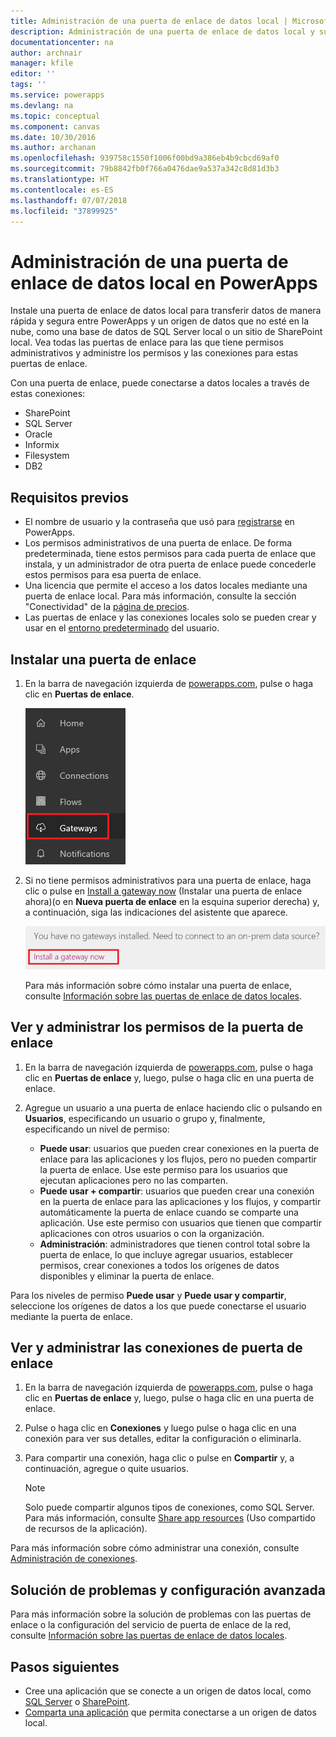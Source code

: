 ```yaml
---
title: Administración de una puerta de enlace de datos local | Microsoft Docs
description: Administración de una puerta de enlace de datos local y sus conexiones
documentationcenter: na
author: archnair
manager: kfile
editor: ''
tags: ''
ms.service: powerapps
ms.devlang: na
ms.topic: conceptual
ms.component: canvas
ms.date: 10/30/2016
ms.author: archanan
ms.openlocfilehash: 939758c1550f1006f00bd9a386eb4b9cbcd69af0
ms.sourcegitcommit: 79b8842fb0f766a0476dae9a537a342c8d81d3b3
ms.translationtype: HT
ms.contentlocale: es-ES
ms.lasthandoff: 07/07/2018
ms.locfileid: "37899925"
---
```

# <a name="manage-an-on-premises-data-gateway-in-powerapps"></a>Administración de una puerta de enlace de datos local en PowerApps
Instale una puerta de enlace de datos local para transferir datos de manera rápida y segura entre PowerApps y un origen de datos que no esté en la nube, como una base de datos de SQL Server local o un sitio de SharePoint local. Vea todas las puertas de enlace para las que tiene permisos administrativos y administre los permisos y las conexiones para estas puertas de enlace.

Con una puerta de enlace, puede conectarse a datos locales a través de estas conexiones:

* SharePoint
* SQL Server
* Oracle
* Informix
* Filesystem
* DB2

## <a name="prerequisites"></a>Requisitos previos
* El nombre de usuario y la contraseña que usó para [registrarse](../signup-for-powerapps.md) en PowerApps.
* Los permisos administrativos de una puerta de enlace. De forma predeterminada, tiene estos permisos para cada puerta de enlace que instala, y un administrador de otra puerta de enlace puede concederle estos permisos para esa puerta de enlace.
* Una licencia que permite el acceso a los datos locales mediante una puerta de enlace local. Para más información, consulte la sección "Conectividad" de la [página de precios](https://powerapps.microsoft.com/pricing/).
* Las puertas de enlace y las conexiones locales solo se pueden crear y usar en el [entorno predeterminado](working-with-environments.md) del usuario.

## <a name="install-a-gateway"></a>Instalar una puerta de enlace
1. En la barra de navegación izquierda de [powerapps.com](https://web.powerapps.com), pulse o haga clic en **Puertas de enlace**.

    ![Puertas de enlace en la barra de navegación izquierda](./media/gateway-management/manage-gateway.png)

2. Si no tiene permisos administrativos para una puerta de enlace, haga clic o pulse en [Install a gateway now](http://go.microsoft.com/fwlink/?LinkID=820931) (Instalar una puerta de enlace ahora)(o en **Nueva puerta de enlace** en la esquina superior derecha) y, a continuación, siga las indicaciones del asistente que aparece.

    ![Instalación de puertas de enlace](./media/gateway-management/no-gateway-installed.png)

    Para más información sobre cómo instalar una puerta de enlace, consulte [Información sobre las puertas de enlace de datos locales](gateway-reference.md).

## <a name="view-and-manage-gateway-permissions"></a>Ver y administrar los permisos de la puerta de enlace
1. En la barra de navegación izquierda de [powerapps.com](https://web.powerapps.com), pulse o haga clic en **Puertas de enlace** y, luego, pulse o haga clic en una puerta de enlace.

2. Agregue un usuario a una puerta de enlace haciendo clic o pulsando en **Usuarios**, especificando un usuario o grupo y, finalmente, especificando un nivel de permiso:

   * **Puede usar**: usuarios que pueden crear conexiones en la puerta de enlace para las aplicaciones y los flujos, pero no pueden compartir la puerta de enlace. Use este permiso para los usuarios que ejecutan aplicaciones pero no las comparten.
   * **Puede usar + compartir**: usuarios que pueden crear una conexión en la puerta de enlace para las aplicaciones y los flujos, y compartir automáticamente la puerta de enlace cuando se comparte una aplicación. Use este permiso con usuarios que tienen que compartir aplicaciones con otros usuarios o con la organización.
   * **Administración**: administradores que tienen control total sobre la puerta de enlace, lo que incluye agregar usuarios, establecer permisos, crear conexiones a todos los orígenes de datos disponibles y eliminar la puerta de enlace.

Para los niveles de permiso **Puede usar** y **Puede usar y compartir**, seleccione los orígenes de datos a los que puede conectarse el usuario mediante la puerta de enlace.

## <a name="view-and-manage-gateway-connections"></a>Ver y administrar las conexiones de puerta de enlace
1. En la barra de navegación izquierda de [powerapps.com](https://web.powerapps.com), pulse o haga clic en **Puertas de enlace** y, luego, pulse o haga clic en una puerta de enlace.

2. Pulse o haga clic en **Conexiones** y luego pulse o haga clic en una conexión para ver sus detalles, editar la configuración o eliminarla.

3. Para compartir una conexión, haga clic o pulse en **Compartir** y, a continuación, agregue o quite usuarios.

    > [!NOTE]
   > Solo puede compartir algunos tipos de conexiones, como SQL Server. Para más información, consulte [Share app resources](share-app-resources.md) (Uso compartido de recursos de la aplicación).

Para más información sobre cómo administrar una conexión, consulte [Administración de conexiones](add-manage-connections.md).

## <a name="troubleshooting-and-advanced-configuration"></a>Solución de problemas y configuración avanzada
Para más información sobre la solución de problemas con las puertas de enlace o la configuración del servicio de puerta de enlace de la red, consulte [Información sobre las puertas de enlace de datos locales](gateway-reference.md).

## <a name="next-steps"></a>Pasos siguientes
* Cree una aplicación que se conecte a un origen de datos local, como [SQL Server](connections/connection-azure-sqldatabase.md) o [SharePoint](connections/connection-sharepoint-online.md).
* [Comparta una aplicación](share-app.md) que permita conectarse a un origen de datos local.
